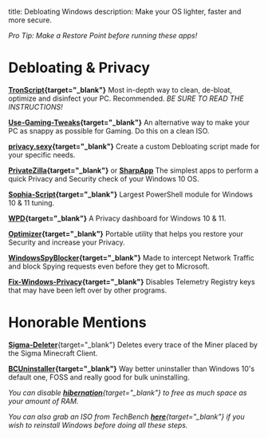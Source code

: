 title: Debloating Windows
description: Make your OS lighter, faster and more secure.

*Pro Tip: Make a Restore Point before running these apps!*
# Debloating & Privacy
**[TronScript](https://bmrf.org/repos/tron/){target="_blank"}**
Most in-depth way to clean, de-bloat, optimize and disinfect your PC. Recommended.
*BE SURE TO READ THE INSTRUCTIONS!*

**[Use-Gaming-Tweaks](https://github.com/PrincessAkira/Use-Gaming-Tweaks){target="_blank"}**
An alternative way to make your PC as snappy as possible for Gaming. Do this on a clean ISO.

**[privacy.sexy](https://privacy.sexy/){target="_blank"}**
Create a custom Debloating script made for your specific needs.

**[PrivateZilla](https://github.com/builtbybel/privatezilla){target="_blank"}** or **[SharpApp](https://github.com/builtbybel/sharpapp)**
The simplest apps to perform a quick Privacy and Security check of your Windows 10 OS.

**[Sophia-Script](https://github.com/farag2/Sophia-Script-for-Windows){target="_blank"}**
Largest PowerShell module for Windows 10 & 11 tuning.

**[WPD](https://wpd.app){target="_blank"}**
A Privacy dashboard for Windows 10 & 11.

**[Optimizer](https://github.com/hellzerg/optimizer/releases){target="_blank"}**
Portable utility that helps you restore your Security and increase your Privacy.

**[WindowsSpyBlocker](https://github.com/crazy-max/WindowsSpyBlocker){target="_blank"}**
Made to intercept Network Traffic and block Spying requests even before they get to Microsoft.

**[Fix-Windows-Privacy](https://modzero.github.io/fix-windows-privacy/){target="_blank"}**
Disables Telemetry Registry keys that may have been left over by other programs.
 
 
# Honorable Mentions 
[**Sigma-Deleter**](https://github.com/XatzClient/Sigma-Deleter){target="_blank"}
Deletes every trace of the Miner placed by the Sigma Minecraft Client.

**[BCUninstaller](https://www.bcuninstaller.com/){target="_blank"}**
Way better uninstaller than Windows 10's default one, FOSS and really good for bulk uninstalling.

*You can disable [**hibernation**](https://docs.microsoft.com/en-us/troubleshoot/windows-client/deployment/disable-and-re-enable-hibernation){target="_blank"} to free as much space as your amount of RAM.*

*You can also grab an ISO from TechBench [**here**](https://tb.rg-adguard.net/public.php){target="_blank"} if you wish to reinstall Windows before doing all these steps.*

